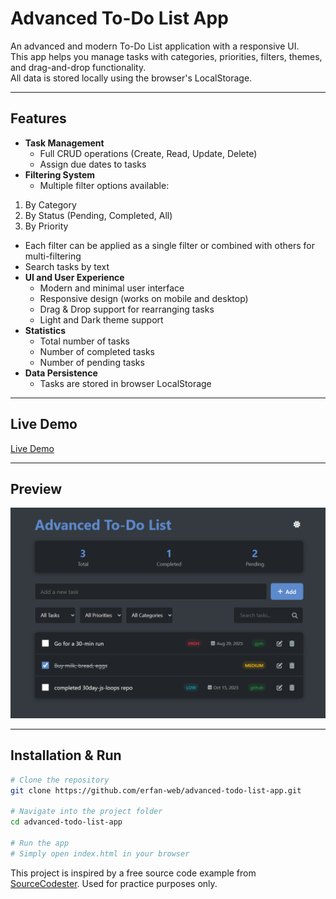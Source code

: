 ﻿# Advanced To-Do List App

An advanced and modern To-Do List application with a responsive UI.  
This app helps you manage tasks with categories, priorities, filters, themes, and drag-and-drop functionality.  
All data is stored locally using the browser's LocalStorage.

---

## Features
- **Task Management**
  - Full CRUD operations (Create, Read, Update, Delete)
  - Assign due dates to tasks
- **Filtering System**
  - Multiple filter options available:
 1. By Category
  2. By Status (Pending, Completed, All)
  3. By Priority
  - Each filter can be applied as a single filter or combined with others for multi-filtering
  - Search tasks by text
- **UI and User Experience**
  - Modern and minimal user interface
  - Responsive design (works on mobile and desktop)
  - Drag & Drop support for rearranging tasks
  - Light and Dark theme support
- **Statistics**
  - Total number of tasks
  - Number of completed tasks
  - Number of pending tasks
- **Data Persistence**
  - Tasks are stored in browser LocalStorage

---

## Live Demo
[Live Demo](https://erfan-web.github.io/advanced-todo-list-app/)

---

## Preview
![App Screenshot](screenshot.png)  

---

## Installation & Run
```bash
# Clone the repository
git clone https://github.com/erfan-web/advanced-todo-list-app.git

# Navigate into the project folder
cd advanced-todo-list-app

# Run the app
# Simply open index.html in your browser
```

This project is inspired by a free source code example from [SourceCodester](https://www.sourcecodester.com). Used for practice purposes only.


